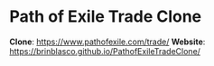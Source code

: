 # Path of Exile Trade Clone

**Clone**: https://www.pathofexile.com/trade/
**Website**: https://brinblasco.github.io/PathofExileTradeClone/
